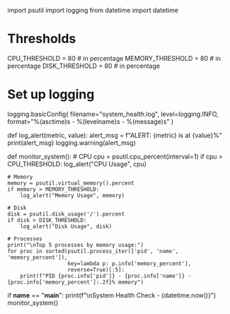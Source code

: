 import psutil
import logging
from datetime import datetime

# Thresholds
CPU_THRESHOLD = 80      # in percentage
MEMORY_THRESHOLD = 80   # in percentage
DISK_THRESHOLD = 80     # in percentage

# Set up logging
logging.basicConfig(
    filename="system_health.log",
    level=logging.INFO,
    format="%(asctime)s - %(levelname)s - %(message)s"
)

def log_alert(metric, value):
    alert_msg = f"ALERT: {metric} is at {value}%"
    print(alert_msg)
    logging.warning(alert_msg)

def monitor_system():
    # CPU
    cpu = psutil.cpu_percent(interval=1)
    if cpu > CPU_THRESHOLD:
        log_alert("CPU Usage", cpu)

    # Memory
    memory = psutil.virtual_memory().percent
    if memory > MEMORY_THRESHOLD:
        log_alert("Memory Usage", memory)

    # Disk
    disk = psutil.disk_usage('/').percent
    if disk > DISK_THRESHOLD:
        log_alert("Disk Usage", disk)

    # Processes
    print("\nTop 5 processes by memory usage:")
    for proc in sorted(psutil.process_iter(['pid', 'name', 'memory_percent']),
                       key=lambda p: p.info['memory_percent'],
                       reverse=True)[:5]:
        print(f"PID {proc.info['pid']} - {proc.info['name']} - {proc.info['memory_percent']:.2f}% memory")

if __name__ == "__main__":
    print(f"\nSystem Health Check - {datetime.now()}")
    monitor_system()
